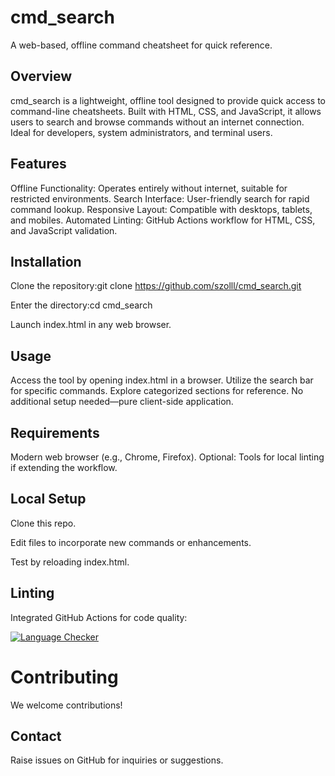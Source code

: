 # cmd_search

A web-based, offline command cheatsheet for quick reference.

## Overview

cmd_search is a lightweight, offline tool designed to provide quick access to command-line cheatsheets. Built with HTML, CSS, and JavaScript, it allows users to search and browse commands without an internet connection. Ideal for developers, system administrators, and terminal users.

## Features

Offline Functionality: Operates entirely without internet, suitable for restricted environments.
Search Interface: User-friendly search for rapid command lookup.
Responsive Layout: Compatible with desktops, tablets, and mobiles.
Automated Linting: GitHub Actions workflow for HTML, CSS, and JavaScript validation.

## Installation

Clone the repository:git clone https://github.com/szolll/cmd_search.git


Enter the directory:cd cmd_search


Launch index.html in any web browser.

## Usage

Access the tool by opening index.html in a browser.
Utilize the search bar for specific commands.
Explore categorized sections for reference.
No additional setup needed—pure client-side application.


## Requirements

Modern web browser (e.g., Chrome, Firefox).
Optional: Tools for local linting if extending the workflow.

## Local Setup

Clone this repo.

Edit files to incorporate new commands or enhancements.

Test by reloading index.html.

## Linting
Integrated GitHub Actions for code quality:

[![Language Checker](https://github.com/szolll/cmd_search/actions/workflows/lint-html-css-java.yml/badge.svg)](https://github.com/szolll/cmd_search/actions/workflows/lint-html-css-java.yml)

#  Contributing

We welcome contributions!

## Contact

Raise issues on GitHub for inquiries or suggestions.
